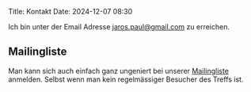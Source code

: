 Title: Kontakt
Date: 2024-12-07 08:30

Ich bin unter der Email Adresse <jaros.paul@gmail.com> zu erreichen.

## Mailingliste
Man kann sich auch einfach ganz ungeniert bei unserer [Mailingliste](https://lists.sg.linuxtreff.ch/mailman/listinfo/mailingliste) anmelden. Selbst wenn man kein regelmässiger Besucher des Treffs ist.
<!-- Wer bereits Mitglied ist gelangt hier ins Archiv. -->
